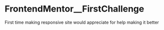 # FrontendMentor__FirstChallenge
First time making responsive site would appreciate for help making it better
